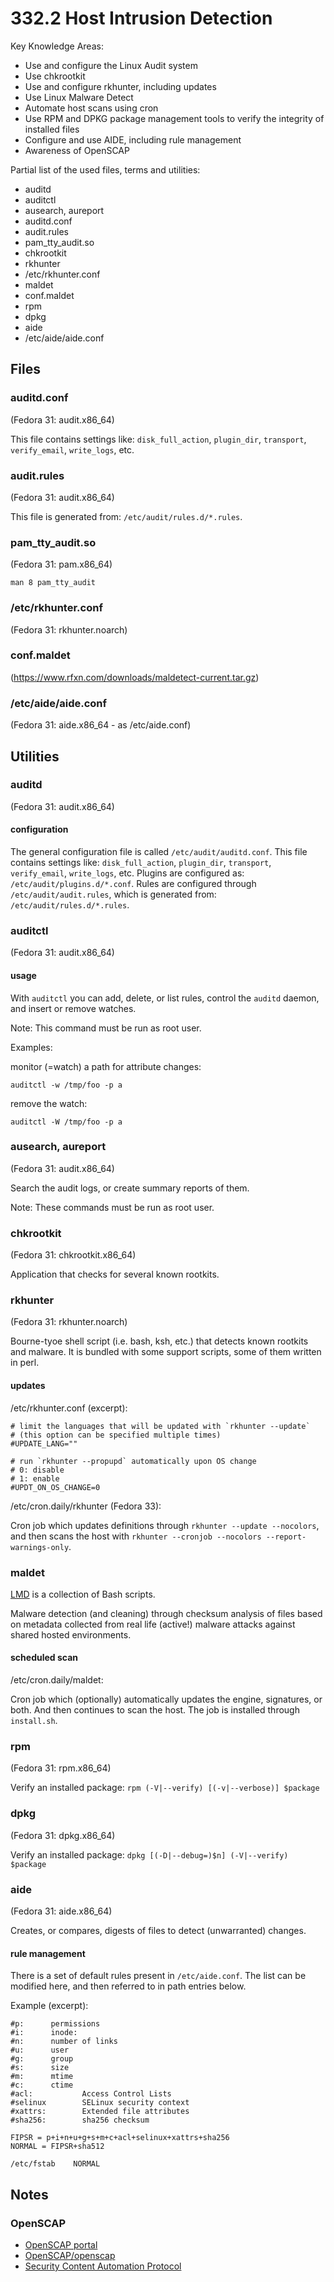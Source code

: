 # 332.2 Host Intrusion Detection

Key Knowledge Areas:

* Use and configure the Linux Audit system
* Use chkrootkit
* Use and configure rkhunter, including updates
* Use Linux Malware Detect
* Automate host scans using cron
* Use RPM and DPKG package management tools to verify the integrity of installed files
* Configure and use AIDE, including rule management
* Awareness of OpenSCAP

Partial list of the used files, terms and utilities:

* auditd
* auditctl
* ausearch, aureport
* auditd.conf
* audit.rules
* pam_tty_audit.so
* chkrootkit
* rkhunter
* /etc/rkhunter.conf
* maldet
* conf.maldet
* rpm
* dpkg
* aide
* /etc/aide/aide.conf

## Files

### auditd.conf
(Fedora 31: audit.x86_64)

This file contains settings like: `disk_full_action`, `plugin_dir`, `transport`, `verify_email`, `write_logs`, etc.

### audit.rules
(Fedora 31: audit.x86_64)

This file is generated from: `/etc/audit/rules.d/*.rules`.

### pam_tty_audit.so
(Fedora 31: pam.x86_64)

`man 8 pam_tty_audit`

### /etc/rkhunter.conf
(Fedora 31: rkhunter.noarch)

### conf.maldet
(https://www.rfxn.com/downloads/maldetect-current.tar.gz)

### /etc/aide/aide.conf
(Fedora 31: aide.x86_64 - as /etc/aide.conf)

## Utilities

### auditd
(Fedora 31: audit.x86_64)

#### configuration
The general configuration file is called `/etc/audit/auditd.conf`. This file contains settings like: `disk_full_action`, `plugin_dir`, `transport`, `verify_email`, `write_logs`, etc. Plugins are configured as: `/etc/audit/plugins.d/*.conf`. Rules are configured through `/etc/audit/audit.rules`, which is generated from: `/etc/audit/rules.d/*.rules`.

### auditctl
(Fedora 31: audit.x86_64)

#### usage
With `auditctl` you can add, delete, or list rules, control the `auditd` daemon, and insert or remove watches.

Note: This command must be run as root user.

Examples:

monitor (=watch) a path for attribute changes:
```
auditctl -w /tmp/foo -p a
```

remove the watch:
```
auditctl -W /tmp/foo -p a
```

### ausearch, aureport
(Fedora 31: audit.x86_64)

Search the audit logs, or create summary reports of them.

Note: These commands must be run as root user.

### chkrootkit
(Fedora 31: chkrootkit.x86_64)

Application that checks for several known rootkits.

### rkhunter
(Fedora 31: rkhunter.noarch)

Bourne-tyoe shell script (i.e. bash, ksh, etc.) that detects known rootkits and malware. It is bundled with some support scripts, some of them written in perl.

#### updates
/etc/rkhunter.conf (excerpt):
```
# limit the languages that will be updated with `rkhunter --update`
# (this option can be specified multiple times)
#UPDATE_LANG=""

# run `rkhunter --propupd` automatically upon OS change
# 0: disable
# 1: enable
#UPDT_ON_OS_CHANGE=0
```

/etc/cron.daily/rkhunter (Fedora 33):

Cron job which updates definitions through `rkhunter --update --nocolors`, and then scans the host with `rkhunter --cronjob --nocolors --report-warnings-only`.

### maldet
[LMD](https://www.rfxn.com/projects/linux-malware-detect/) is a collection of Bash scripts.

Malware detection (and cleaning) through checksum analysis of files based on metadata collected from real life (active!) malware attacks against shared hosted environments.

#### scheduled scan
/etc/cron.daily/maldet:

Cron job which (optionally) automatically updates the engine, signatures, or both. And then continues to scan the host. The job is installed through `install.sh`.

### rpm
(Fedora 31: rpm.x86_64)

Verify an installed package: `rpm (-V|--verify) [(-v|--verbose)] $package`

### dpkg
(Fedora 31: dpkg.x86_64)

Verify an installed package: `dpkg [(-D|--debug=)$n] (-V|--verify) $package`

### aide
(Fedora 31: aide.x86_64)

Creates, or compares, digests of files to detect (unwarranted) changes.

#### rule management
There is a set of default rules present in `/etc/aide.conf`. The list can be modified here, and then referred to in path entries below.

Example (excerpt):
```
#p:      permissions
#i:      inode:
#n:      number of links
#u:      user
#g:      group
#s:      size
#m:      mtime
#c:      ctime
#acl:           Access Control Lists
#selinux        SELinux security context
#xattrs:        Extended file attributes
#sha256:        sha256 checksum

FIPSR = p+i+n+u+g+s+m+c+acl+selinux+xattrs+sha256
NORMAL = FIPSR+sha512

/etc/fstab    NORMAL
```

## Notes

### OpenSCAP
* [OpenSCAP portal](https://www.open-scap.org/)
* [OpenSCAP/openscap](https://github.com/OpenSCAP/openscap)
* [Security Content Automation Protocol](https://en.wikipedia.org/wiki/Security_Content_Automation_Protocol)
